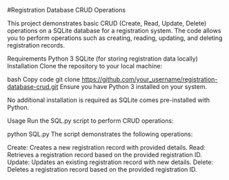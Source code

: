 #Registration Database CRUD Operations

This project demonstrates basic CRUD (Create, Read, Update, Delete) operations on a SQLite database for a registration system. The code allows you to perform operations such as creating, reading, updating, and deleting registration records.

Requirements
Python 3
SQLite (for storing registration data locally)
Installation
Clone the repository to your local machine:

bash
Copy code
git clone https://github.com/your_username/registration-database-crud.git
Ensure you have Python 3 installed on your system.

No additional installation is required as SQLite comes pre-installed with Python.

Usage
Run the SQL.py script to perform CRUD operations:

python SQL.py
The script demonstrates the following operations:

Create: Creates a new registration record with provided details.
Read: Retrieves a registration record based on the provided registration ID.
Update: Updates an existing registration record with new details.
Delete: Deletes a registration record based on the provided registration ID.




